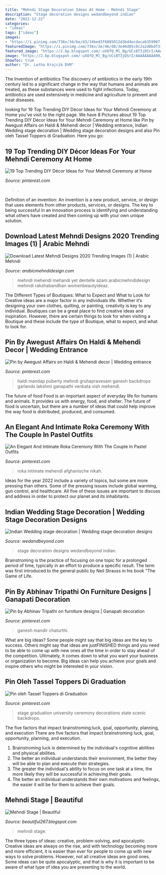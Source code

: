 ```yaml
---
title: "Mehndi Stage Decoration Ideas At Home - Mehndi Stage"
description: "Stage decoration designs wedandbeyond indian"
date: "2022-12-22"
categories:
- "ideas"
tags: ["ideas"]
images:
- "https://i.pinimg.com/736x/34/be/d3/34bed3f6805012d3bd4ecdaca6359907.jpg"
featuredImage: "https://i.pinimg.com/736x/3e/46/d8/3e46d85c0c2a2d8bdf3186c13c6b1751.jpg"
featured_image: "https://2.bp.blogspot.com/-uXOfQ_Ml_Bg/UCs8T3jDSrI/AAAAAAAAA90/iNDj6oItZww/s1600/418835_508714042476755_1439011077_n.jpg"
image: "https://2.bp.blogspot.com/-uXOfQ_Ml_Bg/UCs8T3jDSrI/AAAAAAAAA90/iNDj6oItZww/s1600/418835_508714042476755_1439011077_n.jpg"
ShowToc: true
author: "Dr. Letha Krajcik DVM"
---
```



The Invention of antibiotics
The discovery of antibiotics in the early 19th century led to a significant change in the way that humans and animals are treated, as these substances were used to fight infections. Today, antibiotics are used extensively in medicine and agriculture to prevent and treat diseases.

	

		
looking for 19 Top Trending DIY Décor Ideas for Your Mehndi Ceremony at Home you've visit to the right page. We have 8 Pictures about 19 Top Trending DIY Décor Ideas for Your Mehndi Ceremony at Home like Pin by Awegust Affairs on Haldi &amp; Mehendi decor | Wedding entrance, Indian Wedding stage decoration | Wedding stage decoration designs and also Pin oleh Tassel Toppers di Graduation. Here you go:
		
    
## 19 Top Trending DIY Décor Ideas For Your Mehndi Ceremony At Home

<img loading=lazy src="https://i.pinimg.com/736x/ed/30/42/ed30429b6c4c6769c21a7186692da813.jpg" onerror="this.onerror=null;this.src='https://tse4.mm.bing.net/th?id=OIP.7F9M_aC-y2x2rd4WGcnNxgHaLH&amp;pid=15.1';" alt="19 Top Trending DIY Décor Ideas for Your Mehndi Ceremony at Home">

_Source: pinterest.com_

>. 

	

Definition of an invention:
An invention is a new product, service, or design that uses elements from other products, services, or designs. The key to being successful in an innovation process is identifying and understanding what others have created and then coming up with your own unique solution.

    
## Download Latest Mehndi Designs 2020 Trending Images (1) | Arabic Mehndi

<img loading=lazy src="https://i1.wp.com/arabicmehndidesign.com/wp-content/uploads/2020/01/Download-Latest-Mehndi-Designs-2020-Trending-Images-1.jpg?ssl=1" onerror="this.onerror=null;this.src='https://tse1.mm.bing.net/th?id=OIP.oCxiMCXG8x7vavuB-NPKNQHaJQ&amp;pid=15.1';" alt="Download Latest Mehndi Designs 2020 Trending Images (1) | Arabic Mehndi">

_Source: arabicmehndidesign.com_

>mehndi mehendi mehandi yet dentelle azam arabicmehndidesign mehindi rakshabandhan womenbeautyideaz. 

	

The Different Types of Boutiques: What to Expect and What to Look for
Creative ideas are a major factor in any individuals life. Whether it’s designing your own clothes, quilting, or painting, creativity is key to any individual. Boutiques can be a great place to find creative ideas and inspiration. However, there are certain things to look for when visiting a Boutique and these include the type of Boutique, what to expect, and what to look for.

    
## Pin By Awegust Affairs On Haldi &amp; Mehendi Decor | Wedding Entrance

<img loading=lazy src="https://i.pinimg.com/736x/3e/46/d8/3e46d85c0c2a2d8bdf3186c13c6b1751.jpg" onerror="this.onerror=null;this.src='https://tse3.mm.bing.net/th?id=OIP.v691dEKLxDtmByfv_WJ75AHaJ4&amp;pid=15.1';" alt="Pin by Awegust Affairs on Haldi &amp; Mehendi decor | Wedding entrance">

_Source: pinterest.com_

>haldi mandap puberty mehndi gruhapravesam ganesh backdrops garlands lakshmi ganapathi venkata vish mehendi. 

	

The future of food
Food is an important aspect of everyday life for humans and animals. It provides us with energy, food, and shelter. The future of food is uncertain, but there are a number of ideas that could help improve the way food is distributed, produced, and consumed.

    
## An Elegant And Intimate Roka Ceremony With The Couple In Pastel Outfits

<img loading=lazy src="https://i.pinimg.com/736x/34/be/d3/34bed3f6805012d3bd4ecdaca6359907.jpg" onerror="this.onerror=null;this.src='https://tse1.mm.bing.net/th?id=OIP.7mBPB-Rx0yv-FyiAS2HADgHaJ3&amp;pid=15.1';" alt="An Elegant And Intimate Roka Ceremony With The Couple In Pastel Outfits">

_Source: pinterest.com_

>roka intimate mehendi afghanische nikah. 

	

Ideas for the year 2022 include a variety of topics, but some are more pressing than others. Some of the pressing issues include global warming, gun control, and healthcare. All five of these issues are important to discuss and address in order to protect our planet and its inhabitants.

    
## Indian Wedding Stage Decoration | Wedding Stage Decoration Designs

<img loading=lazy src="http://wedandbeyond.com/images/photo_gallery/category-images/stage13-17120540jpg.jpg" onerror="this.onerror=null;this.src='https://tse2.mm.bing.net/th?id=OIP.Ll-j1YshBKlT8xQq3UHNcQHaE5&amp;pid=15.1';" alt="Indian Wedding stage decoration | Wedding stage decoration designs">

_Source: wedandbeyond.com_

>stage decoration designs wedandbeyond indian. 

	

Brainstroming is the practice of focusing on one topic for a prolonged period of time, typically in an effort to produce a specific result. The term was first introduced to the general public by Neil Strauss in his book "The Game of Life.

    
## Pin By Abhinav Tripathi On Furniture Designs | Ganapati Decoration

<img loading=lazy src="https://i.pinimg.com/736x/a1/72/2e/a1722eb85737d4c89e29df395726209b.jpg" onerror="this.onerror=null;this.src='https://tse4.mm.bing.net/th?id=OIP.JvpbuIiA9-roUup7zNRMfwAAAA&amp;pid=15.1';" alt="Pin by Abhinav Tripathi on furniture designs | Ganapati decoration">

_Source: pinterest.com_

>ganesh mandir chaturthi. 

	

What are big ideas?
Some people might say that big ideas are the key to success. Others might say that ideas are justFINISHED things and you need to be able to come up with new ones all the time in order to stay ahead of the competition. Ultimately, it comes down to what you want your business or organization to become. Big ideas can help you achieve your goals and inspire others who might be interested in your vision.

    
## Pin Oleh Tassel Toppers Di Graduation

<img loading=lazy src="https://i.pinimg.com/736x/ee/b5/7b/eeb57be9d09ffa598b568425d37a59bd--the-stage-state-university.jpg" onerror="this.onerror=null;this.src='https://tse4.mm.bing.net/th?id=OIP.aiOA-5R5TjdTPz-9GkMrmgHaEG&amp;pid=15.1';" alt="Pin oleh Tassel Toppers di Graduation">

_Source: pinterest.com_

>stage graduation university ceremony decorations state scenic backdrops. 

	

The five factors that impact brainstroming:luck, goal, opportunity, planning, and execution
There are five factors that impact brainstroming luck, goal, opportunity, planning, and execution. 
1. Brainstroming luck is determined by the individual's cognitive abilities and physical abilities. 
2. The better an individual understands their environment, the better they will be able to plan and execute their strategies. 
3. The greater the individual's ability to focus on one task at a time, the more likely they will be successful in achieving their goals. 
4. The better an individual understands their own motivations and feelings, the easier it will be for them to achieve their goals. 

    
## Mehndi Stage | Beautiful

<img loading=lazy src="https://2.bp.blogspot.com/-uXOfQ_Ml_Bg/UCs8T3jDSrI/AAAAAAAAA90/iNDj6oItZww/s1600/418835_508714042476755_1439011077_n.jpg" onerror="this.onerror=null;this.src='https://tse4.mm.bing.net/th?id=OIP.IQZM6Wv5g9_UmUh-n9AiRgHaEc&amp;pid=15.1';" alt="Mehndi Stage | Beautiful">

_Source: beautiful267.blogspot.com_

>mehndi stage. 

	

The three types of ideas: creative, problem-solving, and apocalyptic
Creative ideas are always on the rise, and with technology becoming more and more efficient, it is easier than ever for people to come up with new ways to solve problems. However, not all creative ideas are good ones. Some ideas can be quite apocalyptic, and that is why it is important to be aware of what type of idea you are presenting to the world.

